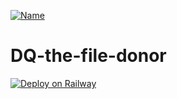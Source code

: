 [![Name](https://www.herokucdn.com/deploy/button.svg)](https://heroku.com/deploy?template=https://github.com/tele-gram-bot/DQ-the-file-donor)



# DQ-the-file-donor
[![Deploy on Railway](https://railway.app/button.svg)](https://railway.app/new/template/4eXFOf)
